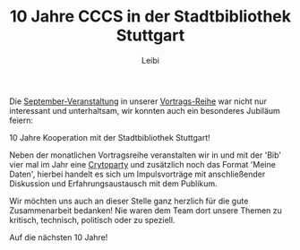 ﻿---
kind: article
created_at: 2018-11-01
title: 10 Jahre CCCS in der Stadtbibliothek Stuttgart
author: Leibi
---
Die [September-Veranstaltung](https://www.cccs.de/events/201809-Podcasts-ein-ueberblick/) in unserer [Vortrags-Reihe](https://www.cccs.de/events/vortragsreihe/) war nicht nur interessant und unterhaltsam, wir konnten auch ein besonderes Jubiläum feiern: 

10 Jahre Kooperation mit der Stadtbibliothek Stuttgart!

Neben der monatlichen Vortragsreihe veranstalten wir in und mit der 'Bib' vier mal im Jahr eine [Crytoparty](https://www.cccs.de/events/cryptoparty/) und zusätzlich noch das Format 'Meine Daten', hierbei handelt es sich um Impulsvorträge mit anschließender Diskussion und Erfahrungsaustausch mit dem Publikum.

Wir möchten uns auch an dieser Stelle ganz herzlich für die gute Zusammenarbeit bedanken! Nie waren dem Team dort unsere Themen zu kritisch, technisch, politisch oder zu speziell.

Auf die nächsten 10 Jahre!
